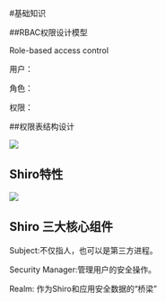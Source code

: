 #基础知识



##RBAC权限设计模型

Role-based access control

用户：

角色：

权限：


##权限表结构设计

![](../Images/1.png)


## Shiro特性

![](../Images/2.png)

## Shiro 三大核心组件

Subject:不仅指人，也可以是第三方进程。

Security Manager:管理用户的安全操作。

Realm: 作为Shiro和应用安全数据的“桥梁”


